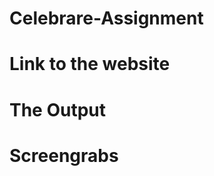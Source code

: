 # Celebrare-Assignment               
<h1>Link to the website</h1>
<h1>The Output</h1>                                     
<h1>Screengrabs</h1>
